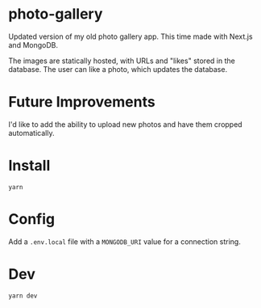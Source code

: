 # photo-gallery

Updated version of my old photo gallery app. This time made with Next.js and MongoDB.

The images are statically hosted, with URLs and "likes" stored in the database. The user can like a photo, which updates the database.

# Future Improvements

I'd like to add the ability to upload new photos and have them cropped automatically.

# Install

`yarn`

# Config

Add a `.env.local` file with a `MONGODB_URI` value for a connection string.

# Dev

`yarn dev`
